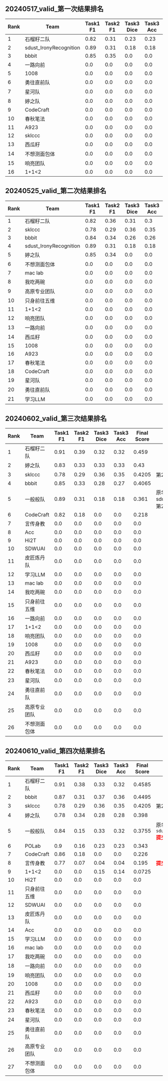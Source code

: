 ## 20240517_valid_第一次结果排名

| Rank | Team                   | Task1 F1 | Task2 F1 | Task3 Dice | Task3 Acc | Final Score | Note |
| ---- | ---------------------- | -------- | -------- | ---------- | --------- | ----------- | ---- |
| 1    | 石榴籽二队             | 0.82     | 0.31     | 0.23       | 0.23      | 0.372       |      |
| 2    | sdust_IronyRecognition | 0.89     | 0.31     | 0.18       | 0.18      | 0.361       |      |
| 3    | bbbit                  | 0.85     | 0.35     | 0.0        | 0.0       | 0.275       |      |
| 4    | 一路向前               | 0.0      | 0.0      | 0.0        | 0.0       | 0.0         |      |
| 5    | 1008                   | 0.0      | 0.0      | 0.0        | 0.0       | 0.0         |      |
| 6    | 勇往直前队             | 0.0      | 0.0      | 0.0        | 0.0       | 0.0         |      |
| 7    | 星河队                 | 0.0      | 0.0      | 0.0        | 0.0       | 0.0         |      |
| 8    | 婷之队                 | 0.0      | 0.0      | 0.0        | 0.0       | 0.0         |      |
| 9    | CodeCraft              | 0.0      | 0.0      | 0.0        | 0.0       | 0.0         |      |
| 10   | 春秋笔法               | 0.0      | 0.0      | 0.0        | 0.0       | 0.0         |      |
| 11   | A923                   | 0.0      | 0.0      | 0.0        | 0.0       | 0.0         |      |
| 12   | sklccc                 | 0.0      | 0.0      | 0.0        | 0.0       | 0.0         |      |
| 13   | 西瓜籽                 | 0.0      | 0.0      | 0.0        | 0.0       | 0.0         |      |
| 14   | 不想测面包体           | 0.0      | 0.0      | 0.0        | 0.0       | 0.0         |      |
| 15   | 响亮团队               | 0.0      | 0.0      | 0.0        | 0.0       | 0.0         |      |
| 16   | 1+1<2                  | 0.0      | 0.0      | 0.0        | 0.0       | 0.0         |      |

## 20240525_valid_第二次结果排名

| Rank | Team                   | Task1 F1 | Task2 F1 | Task3 Dice | Task3 Acc | Final Score | Note |
| ---- | ---------------------- | -------- | -------- | ---------- | --------- | ----------- | ---- |
| 1    | 石榴籽二队             | 0.82     | 0.36     | 0.31       | 0.3       | 0.4245      |      |
| 2    | sklccc                 | 0.78     | 0.29     | 0.36       | 0.35      | 0.4205      |      |
| 3    | bbbit                  | 0.84     | 0.34     | 0.26       | 0.26      | 0.4         |      |
| 4    | sdust_IronyRecognition | 0.89     | 0.31     | 0.18       | 0.18      | 0.361       |      |
| 5    | 婷之队                 | 0.85     | 0.34     | 0.0        | 0.0       | 0.272       |      |
| 6    | 不想测面包体           | 0.0      | 0.0      | 0.0        | 0.0       | 0.0         |      |
| 7    | mac lab                | 0.0      | 0.0      | 0.0        | 0.0       | 0.0         |      |
| 8    | 我吃两碗               | 0.0      | 0.0      | 0.0        | 0.0       | 0.0         |      |
| 9    | 高原专业团队           | 0.0      | 0.0      | 0.0        | 0.0       | 0.0         |      |
| 10   | 只身前往五维           | 0.0      | 0.0      | 0.0        | 0.0       | 0.0         |      |
| 11   | 1+1<2                  | 0.0      | 0.0      | 0.0        | 0.0       | 0.0         |      |
| 12   | 响亮团队               | 0.0      | 0.0      | 0.0        | 0.0       | 0.0         |      |
| 13   | 一路向前               | 0.0      | 0.0      | 0.0        | 0.0       | 0.0         |      |
| 14   | 西瓜籽                 | 0.0      | 0.0      | 0.0        | 0.0       | 0.0         |      |
| 15   | 1008                   | 0.0      | 0.0      | 0.0        | 0.0       | 0.0         |      |
| 16   | A923                   | 0.0      | 0.0      | 0.0        | 0.0       | 0.0         |      |
| 17   | 春秋笔法               | 0.0      | 0.0      | 0.0        | 0.0       | 0.0         |      |
| 18   | CodeCraft              | 0.0      | 0.0      | 0.0        | 0.0       | 0.0         |      |
| 19   | 星河队                 | 0.0      | 0.0      | 0.0        | 0.0       | 0.0         |      |
| 20   | 勇往直前队             | 0.0      | 0.0      | 0.0        | 0.0       | 0.0         |      |
| 21   | 学习LLM                | 0.0      | 0.0      | 0.0        | 0.0       | 0.0         |      |

## 20240602_valid_第三次结果排名

| Rank | Team         | Task1 F1 | Task2 F1 | Task3 Dice | Task3 Acc | Final Score | Note                                           |
| ---- | ------------ | -------- | -------- | ---------- | --------- | ----------- | ---------------------------------------------- |
| 1    | 石榴籽二队   | 0.91     | 0.39     | 0.32       | 0.32      | 0.459       |                                                |
| 2    | 婷之队       | 0.83     | 0.33     | 0.33       | 0.33      | 0.43        |                                                |
| 3    | sklccc       | 0.78     | 0.29     | 0.36       | 0.35      | 0.4205      | 第2次提交结果                                  |
| 4    | bbbit        | 0.85     | 0.33     | 0.28       | 0.27      | 0.4065      |                                                |
| 5    | 一般般队     | 0.89     | 0.31     | 0.18       | 0.18      | 0.361       | 原名: sdust_IronyRecognition<br/>第2次提交结果 |
| 6    | CodeCraft    | 0.82     | 0.18     | 0.0        | 0.0       | 0.218       |                                                |
| 7    | 言传身教     | 0.0      | 0.0      | 0.0        | 0.0       | 0.0         |                                                |
| 8    | Acc          | 0.0      | 0.0      | 0.0        | 0.0       | 0.0         |                                                |
| 9    | Hi2T         | 0.0      | 0.0      | 0.0        | 0.0       | 0.0         |                                                |
| 10   | SDWUAI       | 0.0      | 0.0      | 0.0        | 0.0       | 0.0         |                                                |
| 11   | 皮匠炼丹队   | 0.0      | 0.0      | 0.0        | 0.0       | 0.0         |                                                |
| 12   | 学习LLM      | 0.0      | 0.0      | 0.0        | 0.0       | 0.0         |                                                |
| 13   | mac lab      | 0.0      | 0.0      | 0.0        | 0.0       | 0.0         |                                                |
| 14   | 我吃两碗     | 0.0      | 0.0      | 0.0        | 0.0       | 0.0         |                                                |
| 15   | 只身前往五维 | 0.0      | 0.0      | 0.0        | 0.0       | 0.0         |                                                |
| 16   | 一路向前     | 0.0      | 0.0      | 0.0        | 0.0       | 0.0         |                                                |
| 17   | 1+1<2        | 0.0      | 0.0      | 0.0        | 0.0       | 0.0         |                                                |
| 18   | 响亮团队     | 0.0      | 0.0      | 0.0        | 0.0       | 0.0         |                                                |
| 19   | 1008         | 0.0      | 0.0      | 0.0        | 0.0       | 0.0         |                                                |
| 20   | 西瓜籽       | 0.0      | 0.0      | 0.0        | 0.0       | 0.0         |                                                |
| 21   | A923         | 0.0      | 0.0      | 0.0        | 0.0       | 0.0         |                                                |
| 22   | 春秋笔法     | 0.0      | 0.0      | 0.0        | 0.0       | 0.0         |                                                |
| 23   | 星河队       | 0.0      | 0.0      | 0.0        | 0.0       | 0.0         |                                                |
| 24   | 勇往直前队   | 0.0      | 0.0      | 0.0        | 0.0       | 0.0         |                                                |
| 25   | 高原专业团队 | 0.0      | 0.0      | 0.0        | 0.0       | 0.0         |                                                |
| 26   | 不想测面包体 | 0.0      | 0.0      | 0.0        | 0.0       | 0.0         |                                                |

## 20240610_valid_第四次结果排名

| Rank | Team         | Task1 F1 | Task2 F1 | Task3 Dice | Task3 Acc | Final Score | Note                                                         |
| ---- | ------------ | -------- | -------- | ---------- | --------- | ----------- | ------------------------------------------------------------ |
| 1    | 石榴籽二队   | 0.91     | 0.38     | 0.33       | 0.32      | 0.4585      |                                                              |
| 2    | bbbit        | 0.87     | 0.31     | 0.37       | 0.36      | 0.4495      |                                                              |
| 3    | sklccc       | 0.78     | 0.29     | 0.36       | 0.35      | 0.4205      | 第2次提交结果                                                |
| 4    | 婷之队       | 0.78     | 0.34     | 0.28       | 0.28      | 0.398       |                                                              |
| 5    | 一般般队     | 0.84     | 0.15     | 0.33       | 0.32      | 0.3755      | 原名: `sdust_IronyRecognition`<br/> <strong style="color: red;">提交的文件缺数据</strong> |
| 6    | POLab        | 0.9      | 0.16     | 0.23       | 0.23      | 0.343       |                                                              |
| 7    | CodeCraft    | 0.86     | 0.18     | 0.0        | 0.0       | 0.226       |                                                              |
| 8    | 言传身教     | 0.77     | 0.07     | 0.04       | 0.04      | 0.195       | <strong style="color: red;">提交的文件缺数据</strong>        |
| 9    | 1+1<2        | 0.0      | 0.0      | 0.15       | 0.14      | 0.0725      |                                                              |
| 10   | Hi2T         | 0.0      | 0.0      | 0.0        | 0.0       | 0.0         |                                                              |
| 11   | 只身前往五维 | 0.0      | 0.0      | 0.0        | 0.0       | 0.0         |                                                              |
| 12   | SDWUAI       | 0.0      | 0.0      | 0.0        | 0.0       | 0.0         |                                                              |
| 13   | 皮匠炼丹队   | 0.0      | 0.0      | 0.0        | 0.0       | 0.0         |                                                              |
| 14   | Acc          | 0.0      | 0.0      | 0.0        | 0.0       | 0.0         |                                                              |
| 15   | 学习LLM      | 0.0      | 0.0      | 0.0        | 0.0       | 0.0         |                                                              |
| 16   | mac lab      | 0.0      | 0.0      | 0.0        | 0.0       | 0.0         |                                                              |
| 17   | 我吃两碗     | 0.0      | 0.0      | 0.0        | 0.0       | 0.0         |                                                              |
| 18   | 一路向前     | 0.0      | 0.0      | 0.0        | 0.0       | 0.0         |                                                              |
| 19   | 响亮团队     | 0.0      | 0.0      | 0.0        | 0.0       | 0.0         |                                                              |
| 20   | 1008         | 0.0      | 0.0      | 0.0        | 0.0       | 0.0         |                                                              |
| 21   | 西瓜籽       | 0.0      | 0.0      | 0.0        | 0.0       | 0.0         |                                                              |
| 22   | A923         | 0.0      | 0.0      | 0.0        | 0.0       | 0.0         |                                                              |
| 23   | 春秋笔法     | 0.0      | 0.0      | 0.0        | 0.0       | 0.0         |                                                              |
| 24   | 星河队       | 0.0      | 0.0      | 0.0        | 0.0       | 0.0         |                                                              |
| 25   | 勇往直前队   | 0.0      | 0.0      | 0.0        | 0.0       | 0.0         |                                                              |
| 26   | 高原专业团队 | 0.0      | 0.0      | 0.0        | 0.0       | 0.0         |                                                              |
| 27   | 不想测面包体 | 0.0      | 0.0      | 0.0        | 0.0       | 0.0         |                                                              |